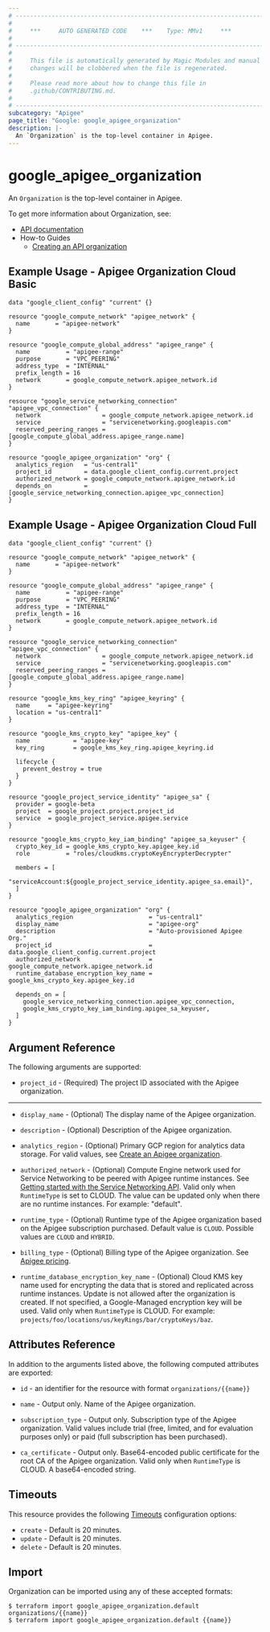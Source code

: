 ```yaml
---
# ----------------------------------------------------------------------------
#
#     ***     AUTO GENERATED CODE    ***    Type: MMv1     ***
#
# ----------------------------------------------------------------------------
#
#     This file is automatically generated by Magic Modules and manual
#     changes will be clobbered when the file is regenerated.
#
#     Please read more about how to change this file in
#     .github/CONTRIBUTING.md.
#
# ----------------------------------------------------------------------------
subcategory: "Apigee"
page_title: "Google: google_apigee_organization"
description: |-
  An `Organization` is the top-level container in Apigee.
---
```


# google\_apigee\_organization

An `Organization` is the top-level container in Apigee.


To get more information about Organization, see:

* [API documentation](https://cloud.google.com/apigee/docs/reference/apis/apigee/rest/v1/organizations)
* How-to Guides
    * [Creating an API organization](https://cloud.google.com/apigee/docs/api-platform/get-started/create-org)

## Example Usage - Apigee Organization Cloud Basic


```hcl
data "google_client_config" "current" {}

resource "google_compute_network" "apigee_network" {
  name       = "apigee-network"
}

resource "google_compute_global_address" "apigee_range" {
  name          = "apigee-range"
  purpose       = "VPC_PEERING"
  address_type  = "INTERNAL"
  prefix_length = 16
  network       = google_compute_network.apigee_network.id
}

resource "google_service_networking_connection" "apigee_vpc_connection" {
  network                 = google_compute_network.apigee_network.id
  service                 = "servicenetworking.googleapis.com"
  reserved_peering_ranges = [google_compute_global_address.apigee_range.name]
}

resource "google_apigee_organization" "org" {
  analytics_region   = "us-central1"
  project_id         = data.google_client_config.current.project
  authorized_network = google_compute_network.apigee_network.id
  depends_on         = [google_service_networking_connection.apigee_vpc_connection]
}
```
## Example Usage - Apigee Organization Cloud Full


```hcl
data "google_client_config" "current" {}

resource "google_compute_network" "apigee_network" {
  name       = "apigee-network"
}

resource "google_compute_global_address" "apigee_range" {
  name          = "apigee-range"
  purpose       = "VPC_PEERING"
  address_type  = "INTERNAL"
  prefix_length = 16
  network       = google_compute_network.apigee_network.id
}

resource "google_service_networking_connection" "apigee_vpc_connection" {
  network                 = google_compute_network.apigee_network.id
  service                 = "servicenetworking.googleapis.com"
  reserved_peering_ranges = [google_compute_global_address.apigee_range.name]
}

resource "google_kms_key_ring" "apigee_keyring" {
  name     = "apigee-keyring"
  location = "us-central1"
}

resource "google_kms_crypto_key" "apigee_key" {
  name            = "apigee-key"
  key_ring        = google_kms_key_ring.apigee_keyring.id

  lifecycle {
    prevent_destroy = true
  }
}

resource "google_project_service_identity" "apigee_sa" {
  provider = google-beta
  project  = google_project.project.project_id
  service  = google_project_service.apigee.service
}

resource "google_kms_crypto_key_iam_binding" "apigee_sa_keyuser" {
  crypto_key_id = google_kms_crypto_key.apigee_key.id
  role          = "roles/cloudkms.cryptoKeyEncrypterDecrypter"

  members = [
    "serviceAccount:${google_project_service_identity.apigee_sa.email}",
  ]
}

resource "google_apigee_organization" "org" {
  analytics_region                     = "us-central1"
  display_name                         = "apigee-org"
  description                          = "Auto-provisioned Apigee Org."
  project_id                           = data.google_client_config.current.project
  authorized_network                   = google_compute_network.apigee_network.id
  runtime_database_encryption_key_name = google_kms_crypto_key.apigee_key.id

  depends_on = [
    google_service_networking_connection.apigee_vpc_connection,
    google_kms_crypto_key_iam_binding.apigee_sa_keyuser,
  ]
}
```

## Argument Reference

The following arguments are supported:


* `project_id` -
  (Required)
  The project ID associated with the Apigee organization.


- - -


* `display_name` -
  (Optional)
  The display name of the Apigee organization.

* `description` -
  (Optional)
  Description of the Apigee organization.

* `analytics_region` -
  (Optional)
  Primary GCP region for analytics data storage. For valid values, see [Create an Apigee organization](https://cloud.google.com/apigee/docs/api-platform/get-started/create-org).

* `authorized_network` -
  (Optional)
  Compute Engine network used for Service Networking to be peered with Apigee runtime instances.
  See [Getting started with the Service Networking API](https://cloud.google.com/service-infrastructure/docs/service-networking/getting-started).
  Valid only when `RuntimeType` is set to CLOUD. The value can be updated only when there are no runtime instances. For example: "default".

* `runtime_type` -
  (Optional)
  Runtime type of the Apigee organization based on the Apigee subscription purchased.
  Default value is `CLOUD`.
  Possible values are `CLOUD` and `HYBRID`.

* `billing_type` -
  (Optional)
  Billing type of the Apigee organization. See [Apigee pricing](https://cloud.google.com/apigee/pricing).

* `runtime_database_encryption_key_name` -
  (Optional)
  Cloud KMS key name used for encrypting the data that is stored and replicated across runtime instances.
  Update is not allowed after the organization is created.
  If not specified, a Google-Managed encryption key will be used.
  Valid only when `RuntimeType` is CLOUD. For example: `projects/foo/locations/us/keyRings/bar/cryptoKeys/baz`.


## Attributes Reference

In addition to the arguments listed above, the following computed attributes are exported:

* `id` - an identifier for the resource with format `organizations/{{name}}`

* `name` -
  Output only. Name of the Apigee organization.

* `subscription_type` -
  Output only. Subscription type of the Apigee organization.
  Valid values include trial (free, limited, and for evaluation purposes only) or paid (full subscription has been purchased).

* `ca_certificate` -
  Output only. Base64-encoded public certificate for the root CA of the Apigee organization.
  Valid only when `RuntimeType` is CLOUD. A base64-encoded string.


## Timeouts

This resource provides the following
[Timeouts](/docs/configuration/resources.html#timeouts) configuration options:

- `create` - Default is 20 minutes.
- `update` - Default is 20 minutes.
- `delete` - Default is 20 minutes.

## Import


Organization can be imported using any of these accepted formats:

```
$ terraform import google_apigee_organization.default organizations/{{name}}
$ terraform import google_apigee_organization.default {{name}}
```
